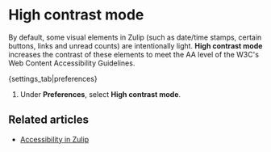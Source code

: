 # High contrast mode

By default, some visual elements in Zulip (such as date/time stamps, certain
buttons, links and unread counts) are intentionally light. **High contrast mode**
increases the contrast of these elements to meet the AA level of the
W3C's Web Content Accessibility Guidelines.

{settings_tab|preferences}

1. Under **Preferences**, select **High contrast mode**.

## Related articles

* [Accessibility in Zulip](https://zulip.readthedocs.io/en/stable/subsystems/accessibility.html)
